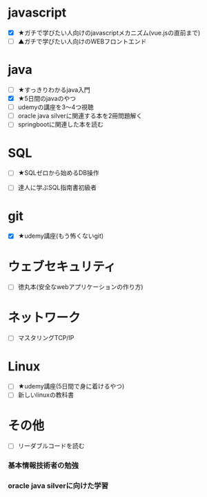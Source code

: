 # javascript
- [x] ★ガチで学びたい人向けのjavascriptメカニズム(vue.jsの直前まで)
- [ ] ▲ガチで学びたい人向けのWEBフロントエンド

# java
- [ ] ★すっきりわかるjava入門
- [x] ★5日間のjavaのやつ
- [ ] udemyの講座を3～4つ視聴
- [ ] oracle java silverに関連する本を2冊問題解く
- [ ] springbootに関連した本を読む

# SQL
- [ ] ★SQLゼロから始めるDB操作
- [ ] 達人に学ぶSQL指南書初級者


# git
- [x] ★udemy講座(もう怖くないgit)

# ウェブセキュリティ
- [ ] 徳丸本(安全なwebアプリケーションの作り方)

# ネットワーク
- [ ] マスタリングTCP/IP

# Linux
- [ ] ★udemy講座(5日間で身に着けるやつ)
- [ ] 新しいlinuxの教科書

# その他
- [ ] リーダブルコードを読む
### 基本情報技術者の勉強
### oracle java silverに向けた学習

